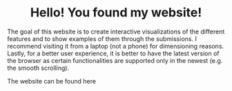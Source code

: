 <h1 align="center">
    Hello! You found my website!
</h1>

The goal of this website is to create interactive visualizations of the different features and to show examples of them through the submissions. I recommend visiting it from a laptop (not a phone) for dimensioning reasons. Lastly, for a better user experience, it is better to have the latest version of the browser as certain functionalities are supported only in the newest (e.g. the smooth scrolling).

The website can be found here
